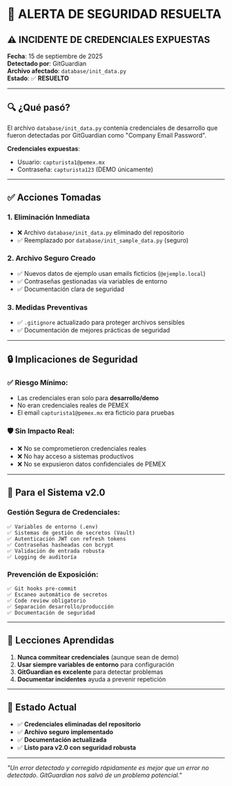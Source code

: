 # 🚨 ALERTA DE SEGURIDAD RESUELTA

## ⚠️ **INCIDENTE DE CREDENCIALES EXPUESTAS**

**Fecha**: 15 de septiembre de 2025  
**Detectado por**: GitGuardian  
**Archivo afectado**: `database/init_data.py`  
**Estado**: ✅ **RESUELTO**

---

## 🔍 **¿Qué pasó?**

El archivo `database/init_data.py` contenía credenciales de desarrollo que fueron detectadas por GitGuardian como "Company Email Password".

**Credenciales expuestas**:

- Usuario: `capturista1@pemex.mx`
- Contraseña: `capturista123` (DEMO únicamente)

---

## ✅ **Acciones Tomadas**

### 1. **Eliminación Inmediata**

- ❌ Archivo `database/init_data.py` eliminado del repositorio
- ✅ Reemplazado por `database/init_sample_data.py` (seguro)

### 2. **Archivo Seguro Creado**

- ✅ Nuevos datos de ejemplo usan emails ficticios (`@ejemplo.local`)
- ✅ Contraseñas gestionadas via variables de entorno
- ✅ Documentación clara de seguridad

### 3. **Medidas Preventivas**

- ✅ `.gitignore` actualizado para proteger archivos sensibles
- ✅ Documentación de mejores prácticas de seguridad

---

## 🔒 **Implicaciones de Seguridad**

### ✅ **Riesgo Mínimo**:

- Las credenciales eran solo para **desarrollo/demo**
- No eran credenciales reales de PEMEX
- El email `capturista1@pemex.mx` era ficticio para pruebas

### 🛡️ **Sin Impacto Real**:

- ❌ No se comprometieron credenciales reales
- ❌ No hay acceso a sistemas productivos
- ❌ No se expusieron datos confidenciales de PEMEX

---

## 🚀 **Para el Sistema v2.0**

### **Gestión Segura de Credenciales**:

```
✅ Variables de entorno (.env)
✅ Sistemas de gestión de secretos (Vault)
✅ Autenticación JWT con refresh tokens
✅ Contraseñas hasheadas con bcrypt
✅ Validación de entrada robusta
✅ Logging de auditoría
```

### **Prevención de Exposición**:

```
✅ Git hooks pre-commit
✅ Escaneo automático de secretos
✅ Code review obligatorio
✅ Separación desarrollo/producción
✅ Documentación de seguridad
```

---

## 📝 **Lecciones Aprendidas**

1. **Nunca commitear credenciales** (aunque sean de demo)
2. **Usar siempre variables de entorno** para configuración
3. **GitGuardian es excelente** para detectar problemas
4. **Documentar incidentes** ayuda a prevenir repetición

---

## 🎯 **Estado Actual**

- ✅ **Credenciales eliminadas del repositorio**
- ✅ **Archivo seguro implementado**
- ✅ **Documentación actualizada**
- ✅ **Listo para v2.0 con seguridad robusta**

---

_"Un error detectado y corregido rápidamente es mejor que un error no detectado. GitGuardian nos salvó de un problema potencial."_

